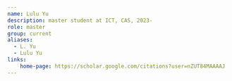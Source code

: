 ```yaml
---
name: Lulu Yu
description: master student at ICT, CAS, 2023-
role: master
group: current
aliases:
  - L. Yu
  - Lulu Yu
links:
    home-page: https://scholar.google.com/citations?user=nZUT84MAAAAJ
---
```


